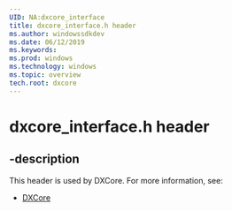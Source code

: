 ```yaml
---
UID: NA:dxcore_interface
title: dxcore_interface.h header
ms.author: windowssdkdev
ms.date: 06/12/2019
ms.keywords: 
ms.prod: windows
ms.technology: windows
ms.topic: overview
tech.root: dxcore
---
```


# dxcore_interface.h header

## -description

This header is used by DXCore. For more information, see:

- [DXCore](../_dxcore/index.md)

